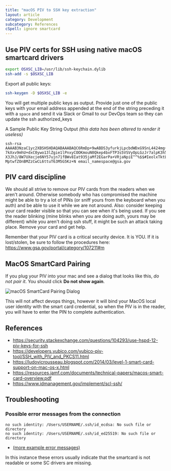 ```yaml
---
title: "macOS PIV to SSH key extraction"
layout: article
category: Development
subcategory: References
cSpell: ignore smartcard
---
```


## Use PIV certs for SSH using native macOS smartcard drivers
```bash
export OSXSC_LIB=/usr/lib/ssh-keychain.dylib
ssh-add -s $OSXSC_LIB
```

Export all public keys:

```bash
ssh-keygen -D $OSXSC_LIB -e
```

You will get multiple public keys as output. Provide just one of the public keys with your email address appended at the end of the string preceding it with a `space` and send it via Slack or Gmail to our DevOps team so they can update the ssh authorized_keys

A Sample Public Key String Output *(this data has been altered to render it useless)*
```
ssh-rsa AAAAB3NzaC1yc2XBSHSHDAQABAAABAQC6RmDp+9wABDS3yfurkjLpcbdWDxG9SnL4424mg+0czzPDX3hNLs0ON9rPQg0hUTi1VeX3jXgf7vxRQ9Riz
7kXxv9mhU+dxC0ywo13lZgie1lPnxyCOOKmouN0Qkep4bxFTP3s5VSVyOpLGzJr7alpK3h5wUzbIt4bFpnjP0mmuHGmInOlC+yzLbm568kts0sVlii
X3JhJ/8W7UXecje6NY57ujn71fBWv8Iat935jaMf2EGarPa+VRjaNpiE^^%$$#IeolxTktLufdhztnh0sPBAbEtYoJNpwz5N9osSezFOYw5DnRfORl
MptwfZOnBMZzCwCL6ttuT63M5G5Kz+N email_namespace@gsa.gov
```

## PIV card discipline
We should all strive to remove our PIV cards from the readers when we aren't around.  Otherwise somebody who has compromised the machine might be able to try a lot of PINs (or sniff yours from the keyboard when you auth) and be able to use it while we are not around.  Also:  consider keeping your card reader visible so that you can see when it's being used.  If you see the reader blinking (mine blinks when you are doing auth, yours may be different) while you aren't doing ssh stuff, it might be such an attack taking place.  Remove your card and get help.

Remember that your PIV card is a critical security device.  It is YOU.  If it is lost/stolen, be sure to follow the procedures here:  <https://www.gsa.gov/portal/category/107211#m>

## MacOS SmartCard Pairing

If you plug your PIV into your mac and see a dialog that looks like this, *do not pair it*. You should click **Do not show again**.

![macOS SmartCard Pairing Dialog]({{site.baseurl}}/images/piv-macos-dialog.png)

This will not affect devops things, however it will bind your MacOS local user identity with the smart card credential, so when the PIV is in the reader, you will have to enter the PIN to complete authentication.

## References
- <https://security.stackexchange.com/questions/104293/use-hspd-12-piv-keys-for-ssh>
- <https://developers.yubico.com/yubico-piv-tool/SSH_with_PIV_and_PKCS11.html>
- <https://ludovicrousseau.blogspot.com/2014/03/level-1-smart-card-support-on-mac-os-x.html>
- <https://resources.jamf.com/documents/technical-papers/macos-smart-card-overview.pdf>
- <https://www.idmanagement.gov/implement/scl-ssh/>

## Troubleshooting

### Possible error messages from the connection

```
no such identity: /Users/USERNAME/.ssh/id_ecdsa: No such file or directory
no such identity: /Users/USERNAME/.ssh/id_ed25519: No such file or directory
```

- [(more example error messages)](https://bbs.archlinux.org/viewtopic.php?id=160388)

In this instance these errors usually indicate that the smartcard is not readable or some SC drivers are missing.

